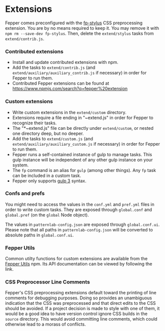 # Extensions

Fepper comes preconfigured with the 
<a href="https://www.npmjs.com/package/fp-stylus" target="_blank">fp-stylus</a> 
CSS preprocessing extension. You are by no means required to keep it. You may 
remove it with `npm rm --save-dev fp-stylus`. Then, delete the `extend/stylus` tasks 
from `extend/contrib.js`.

### Contributed extensions

* Install and update contributed extensions with npm.
* Add the tasks to `extend/contrib.js` (and `extend/auxiliary/auxiliary_contrib.js`
  if necessary) in order for Fepper to run them.
* Contributed Fepper extensions can be found at 
  <a href="https://www.npmjs.com/search?q=fepper%20extension" target="_blank">
  https://www.npmjs.com/search?q=fepper%20extension</a>

### Custom extensions

* Write custom extensions in the `extend/custom` directory.
* Extensions require a file ending in "~extend.js" in order for Fepper to 
  recognize their tasks.
* The "\*~extend.js" file can be directly under `extend/custom`, or nested one 
  directory deep, but no deeper.
* Add the tasks to `extend/custom.js` (and `extend/auxiliary/auxiliary_custom.js`
  if necessary) in order for Fepper to run them.
* Fepper runs a self-contained instance of gulp to manage tasks. This gulp 
  instance will be independent of any other gulp instance on your system.
* The `fp` command is an alias for `gulp` (among other things). Any `fp` task 
  can be included in a custom task.
* Fepper only supports 
  <a href="https://github.com/electric-eloquence/gulp#readme" target="_blank">gulp 3</a> 
  syntax.

### Confs and prefs

You might need to access the values in the `conf.yml` and `pref.yml` files in 
order to write custom tasks. They are exposed through `global.conf` and 
`global.pref` (on the `global` Node object).

The values in `patternlab-config.json` are exposed through `global.conf.ui`. 
Please note that all paths in `patternlab-config.json` will be converted to 
absolute paths in `global.conf.ui`.

### Fepper Utils

Common utilty functions for custom extensions are available from the 
<a href="https://www.npmjs.com/package/fepper-utils" target="_blank">Fepper Utils</a> 
npm. Its API documentation can be viewed by following the link.

### CSS Preprocessor Line Comments

Fepper's CSS preprocessing extensions default toward the printing of line 
comments for debugging purposes. Doing so provides an unambiguous indication 
that the CSS was preprocessed and that direct edits to the CSS should be 
avoided. If a project decision is made to style with one of them, it would be a 
good idea to have version control ignore CSS builds in the `source` directory. 
This would avoid committing line comments, which could otherwise lead to a 
morass of conflicts.

